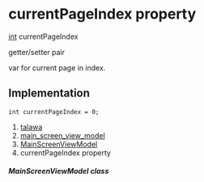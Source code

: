 
<div>

# currentPageIndex property

</div>


[int](https://api.flutter.dev/flutter/dart-core/int-class.html)
currentPageIndex


getter/setter pair




var for current page in index.



## Implementation

``` language-dart
int currentPageIndex = 0;
```







1.  [talawa](../../index.html)
2.  [main_screen_view_model](../../view_model_main_screen_view_model/)
3.  [MainScreenViewModel](../../view_model_main_screen_view_model/MainScreenViewModel-class.html)
4.  currentPageIndex property

##### MainScreenViewModel class







